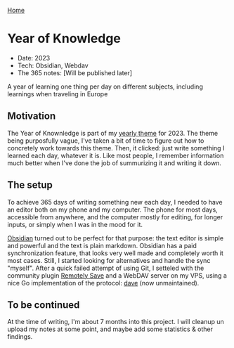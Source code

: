 [Home](/)

# Year of Knowledge
* Date: 2023
* Tech: Obsidian, Webdav
* The 365 notes: [Will be published later]

A year of learning one thing per day on different subjects, including learnings when traveling in Europe

## Motivation
The Year of Knownledge is part of my [yearly theme](https://www.youtube.com/watch?v=NVGuFdX5guE&ab_channel=CGPGrey) for 2023. The theme being purposfully vague, I've taken a bit of time to figure out how to concretely work towards this theme. Then, it clicked: just write something I learned each day, whatever it is. Like most people, I remember information much better when I've done the job of summurizing it and writing it down.

## The setup
To achieve 365 days of writing something new each day, I needed to have an editor both on my phone and my computer. The phone for most days, accessible from anywhere, and the computer mostly for editing, for longer inputs, or simply when I was in the mood for it.

[Obsidian](https://obsidian.md/) turned out to be perfect for that purpose: the text editor is simple and powerful and the text is plain markdown. Obsidian has a paid synchronization feature, that looks very well made and completely worth it most cases. Still, I started looking for alternatives and handle the sync "myself". After a quick failed attempt of using Git, I setteled with the community plugin [Remotely Save](https://github.com/remotely-save/remotely-save) and a WebDAV server on my VPS, using a nice Go implementation of the protocol: [dave](https://github.com/micromata/dave) (now unmaintained).

## To be continued
At the time of writing, I'm about 7 months into this project. I will cleanup un upload my notes at some point, and maybe add some statistics & other findings.